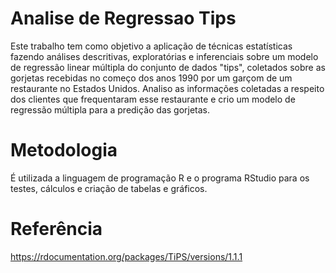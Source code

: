 # Analise de Regressao Tips
Este trabalho tem como objetivo a aplicação de técnicas estatísticas fazendo análises descritivas, exploratórias e inferenciais sobre um modelo de regressão linear múltipla do conjunto de dados "tips", coletados sobre as gorjetas recebidas no começo dos anos 1990 por um garçom de um restaurante no Estados Unidos. Analiso as informações coletadas a respeito dos clientes que frequentaram esse restaurante e crio um modelo de regressão múltipla para a predição das gorjetas. 

# Metodologia
É utilizada a linguagem de programação R e o programa RStudio para os testes, cálculos e criação de tabelas e gráficos.

# Referência
https://rdocumentation.org/packages/TiPS/versions/1.1.1
